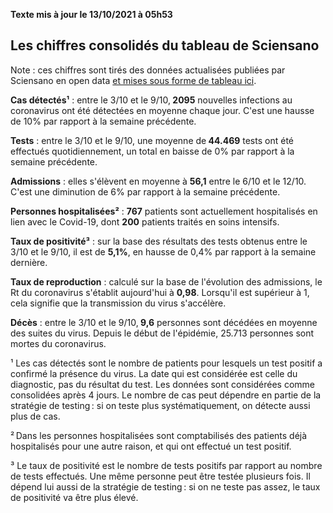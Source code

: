 <strong>Texte mis à jour le 13/10/2021 à 05h53</strong><h2>Les chiffres consolidés du tableau de Sciensano</h2><p>Note : ces chiffres sont tirés des données actualisées publiées par Sciensano en open data <a href='https://datastudio.google.com/embed/u/0/reporting/c14a5cfc-cab7-4812-848c-0369173148ab/page/ZwmOB_blank'>et mises sous forme de tableau ici</a>.<p><strong>Cas détectés¹</strong> : entre le 3/10 et le 9/10,<strong> 2095</strong> nouvelles infections au coronavirus ont été détectées en moyenne chaque jour. C'est une hausse de 10% par rapport à la semaine précédente.<p><strong>Tests</strong> : entre le 3/10 et le 9/10, une moyenne de<strong> 44.469</strong> tests ont été effectués quotidiennement, un total en baisse de 0% par rapport à la semaine précédente.<p><strong>Admissions</strong> : elles s'élèvent en moyenne à <strong> 56,1</strong> entre le 6/10 et le 12/10. C'est une diminution de 6% par rapport à la semaine précédente.<p><strong>Personnes hospitalisées²</strong> : <strong>767</strong> patients sont actuellement hospitalisés en lien avec le Covid-19, dont <strong>200</strong> patients traités en soins intensifs.<p><strong>Taux de positivité³</strong> : sur la base des résultats des tests obtenus entre le 3/10 et le 9/10, il est de <strong>5,1%</strong>, en hausse de 0,4% par rapport à la semaine dernière.<p><strong>Taux de reproduction</strong> : calculé sur la base de l'évolution des admissions, le Rt du coronavirus s'établit aujourd'hui à <strong>0,98</strong>. Lorsqu'il est supérieur à 1, cela signifie que la transmission du virus s'accélère.<p><strong>Décès</strong> : entre le 3/10 et le 9/10,<strong> 9,6</strong> personnes sont décédées en moyenne des suites du virus. Depuis le début de l'épidémie, 25.713 personnes sont mortes du coronavirus.<p>¹ Les cas détectés sont le nombre de patients pour lesquels un test positif a confirmé la présence du virus. La date qui est considérée est celle du diagnostic, pas du résultat du test. Les données sont considérées comme consolidées après 4 jours. Le nombre de cas peut dépendre en partie de la stratégie de testing : si on teste plus systématiquement, on détecte aussi plus de cas.<p>² Dans les personnes hospitalisées sont comptabilisés des patients déjà hospitalisés pour une autre raison, et qui ont effectué un test positif.<p>³ Le taux de positivité est le nombre de tests positifs par rapport au nombre de tests effectués. Une même personne peut être testée plusieurs fois. Il dépend lui aussi de la stratégie de testing : si on ne teste pas assez, le taux de positivité va être plus élevé.